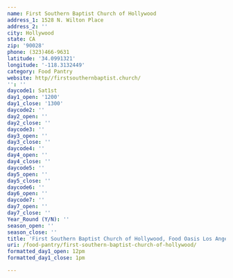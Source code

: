 ```yaml
---
name: First Southern Baptist Church of Hollywood
address_1: 1528 N. Wilton Place
address_2: ''
city: Hollywood
state: CA
zip: '90028'
phone: (323)466-9631
latitude: '34.0991321'
longitude: '-118.3132449'
category: Food Pantry
website: http//firstsouthernbaptist.church/
'': ''
daycode1: Sat1st
day1_open: '1200'
day1_close: '1300'
daycode2: ''
day2_open: ''
day2_close: ''
daycode3: ''
day3_open: ''
day3_close: ''
daycode4: ''
day4_open: ''
day4_close: ''
daycode5: ''
day5_open: ''
day5_close: ''
daycode6: ''
day6_open: ''
daycode7: ''
day7_open: ''
day7_close: ''
Year_Round (Y/N): ''
season_open: ''
season_close: ''
title: 'First Southern Baptist Church of Hollywood, Food Oasis Los Angeles'
uri: /food-pantry/first-southern-baptist-church-of-hollywood/
formatted_day1_open: 12pm
formatted_day1_close: 1pm

---
```

